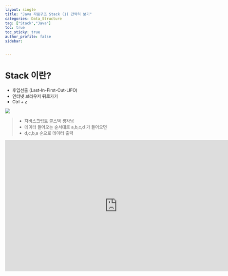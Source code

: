 ```yaml
---
layout: single
title: "Java 자료구조 Stack (1) 간략히 보기"
categories: Data_Structure
tag: ["Stack","Java"]
toc: true
toc_sticky: true
author_profile: false
sidebar:
  

---
```

# Stack 이란?

- 후입선출 (Last-In-First-Out-LIFO)
- 인터넷 브라우저 뒤로가기
- Ctrl + z

![](https://i.imgur.com/oBx3GHM.png)
>- 자바스크립트 콜스택 생각남
>- 데이터 들어오는 순서대로 a,b,c,d 가 들어오면
>- d,c,b,a 순으로 데이터 출력

<iframe width="736" height="431" src="https://www.youtube.com/embed/8aGhZQkoFbQ" title="어쨌든 이벤트 루프는 무엇입니까? | Philip Roberts | JSConf EU" frameborder="0" allow="accelerometer; autoplay; clipboard-write; encrypted-media; gyroscope; picture-in-picture; web-share" allowfullscreen>로딩중</iframe>